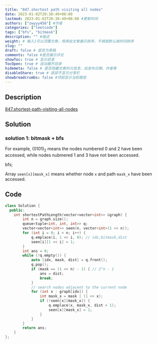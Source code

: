```yaml
---
title: "847.shortest path visiting all nodes"
date: 2023-01-02T20:38:49+08:00
lastmod: 2023-01-02T20:38:49+08:00 #更新时间
authors: ["zwyyy456"] #作者
categories: ["leetcode"]
tags: ["bfs", "bitmask"]
description: "" #描述
weight: # 输入1可以顶置文章，用来给文章展示排序，不填就默认按时间排序
slug: ""
draft: false # 是否为草稿
comments: false #是否展示评论
showToc: true # 显示目录
TocOpen: true # 自动展开目录
hidemeta: false # 是否隐藏文章的元信息，如发布日期、作者等
disableShare: true # 底部不显示分享栏
showbreadcrumbs: false #顶部显示当前路径
---
```

## Description
[847.shortest-path-visiting-all-nodes](https://leetcode.com/problems/shortest-path-visiting-all-nodes/)

## Solution
### solution 1: bitmask + bfs
For example, $(0101)_2$ means the nodes numbered 0 and 2 have been accessed, while nodes nubmered 1 and 3 have not been accessed.

bfs;

Array `seen[x][mask_x]` means whether node `x` and path `mask_x` have been accessed.

## Code
```cpp
class Solution {
  public:
    int shortestPathLength(vector<vector<int>> &graph) {
        int n = graph.size();
        queue<tuple<int, int, int>> q;
        vector<vector<int>> seen(n, vector<int>(1 << n));
        for (int i = 0; i < n; i++) {
            q.emplace(i, 1 << i, 0); // idx,bitmask,dist
            seen[i][1 << i] = 1;
        }
        int ans = 0;
        while (!q.empty()) {
            auto [idx, mask, dist] = q.front();
            q.pop();
            if (mask == (1 << n) - 1) { // 2^n - 1
                ans = dist;
                break;
            }
            // search nodes adjacent to the current node
            for (int x : graph[idx]) {
                int mask_x = mask | (1 << x);
                if (!seen[x][mask_x]) {
                    q.emplace(x, mask_x, dist + 1);
                    seen[x][mask_x] = 1;
                }
            }
        }
        return ans;
    }
};
```


